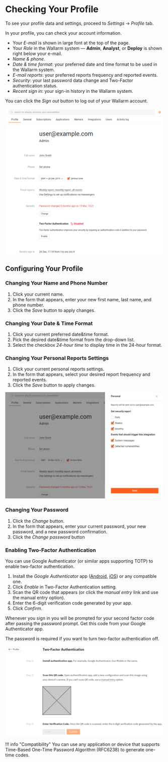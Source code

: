 [link-2fa-android-app]:     https://play.google.com/store/apps/details?id=com.google.android.apps.authenticator2&hl=en
[link-2fa-ios-app]:         https://itunes.apple.com/us/app/google-authenticator/id388497605?mt=8

[img-profile]:              ../../../../images/en/user-guides/cloud-ui/settings/profile.png
[img-2fa-page]:             ../../../../images/en/user-guides/cloud-ui/settings/2fa-page.png
[img-personal-reports]:     ../../../../images/en/user-guides/cloud-ui/settings/personal-reports.png

# Checking Your Profile

To see your profile data and settings, proceed to *Settings* → *Profile* tab.

In your profile, you can check your account information.

* Your *E-mail* is shown in large font at the top of the page.
* Your *Role* in the Wallarm system&nbsp;— **Admin**, **Analyst**, or **Deploy** is shown right below your e-mail.
* *Name & phone*.
* *Date & time format*: your preferred date and time format to be used in the Wallarm system.
* *E-mail reports*: your preferred reports frequency and reported events.
* *Security*: your last password data change and Two-Factor authentication status.
* *Recent sign in*: your sign-in history in the Wallarm system.

You can click the *Sign out* button to log out of your Wallarm account.

![Profile overview][img-profile]

## Configuring Your Profile

### Changing Your Name and Phone Number

1. Click your current name.
1. In the form that appears, enter your new first name, last name, and phone number.
1. Click the *Save* button to apply changes.

### Changing Your Date & Time Format

1. Click your current preferred date&time format.
1. Pick the desired date&time format from the drop-down list.
1. Select the checkbox *24-hour time* to display time in the 24-hour format.

### Changing Your Personal Reports Settings

1. Click your current personal reports settings.
1. In the form that appears, select your desired report frequency and reported events.
1. Click the *Save* button to apply changes.

![Personal reports settings][img-personal-reports]

### Changing Your Password

1. Click the *Change* button.
1. In the form that appears, enter your current password, your new password, and a new password confirmation.
1. Click the *Change password* button

### Enabling Two-Factor Authentication

You can use Google Authenticator (or similar apps supporting TOTP) to enable two-factor authentication.

1. Install the *Google Authenticator* app ([Android][link-2fa-android-app], [iOS][link-2fa-ios-app]) or any compatible one.
1. Click *Enable* in Two-Factor Authentication setting.
1. Scan the QR code that appears (or click the *manual entry* link and use the manual entry option).
1. Enter the 6-digit verification code generated by your app.
1. Click *Confirm*.

Whenever you sign in you will be prompted for your second factor code after passing the password prompt. Get this code from your Google Authenticator app. 

The password is required if you want to turn two-factor authentication off.

![Two-factor authentication page overview][img-2fa-page]

!!! info "Compatibility"
    You can use any application or device that supports Time-Based One-Time Password Algorithm (RFC6238) to generate one-time codes.
